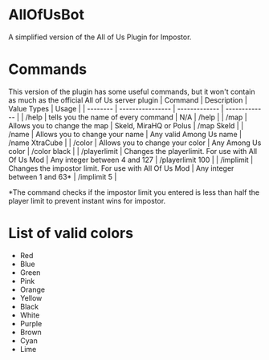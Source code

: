 # AllOfUsBot
A simplified version of the All of Us Plugin for Impostor.

# Commands
This version of the plugin has some useful commands, but it won't contain as much as the official All of Us server plugin
| Command  | Description | Value Types | Usage |
| -------- | ---------------- | ------------- | ------------- |
| /help  | tells you the name of every command  | N/A  |  /help |
| /map  | Allows you to change the map  | Skeld, MiraHQ or Polus  |  /map Skeld |
| /name  | Allows you to change your name  | Any valid Among Us name  |  /name XtraCube |
| /color  | Allows you to change your color  | Any Among Us color  |  /color black |
| /playerlimit  | Changes the playerlimit. For use with All Of Us Mod  | Any integer between 4 and 127  |  /playerlimit 100 |
| /implimit  | Changes the impostor limit. For use with All Of Us Mod  | Any integer between 1 and 63*  |  /implimit 5 |

\*The command checks if the impostor limit you entered is less than half the player limit to prevent instant wins for impostor. </font>

# List of valid colors
- Red
- Blue
- Green
- Pink
- Orange
- Yellow
- Black
- White
- Purple
- Brown
- Cyan
- Lime
